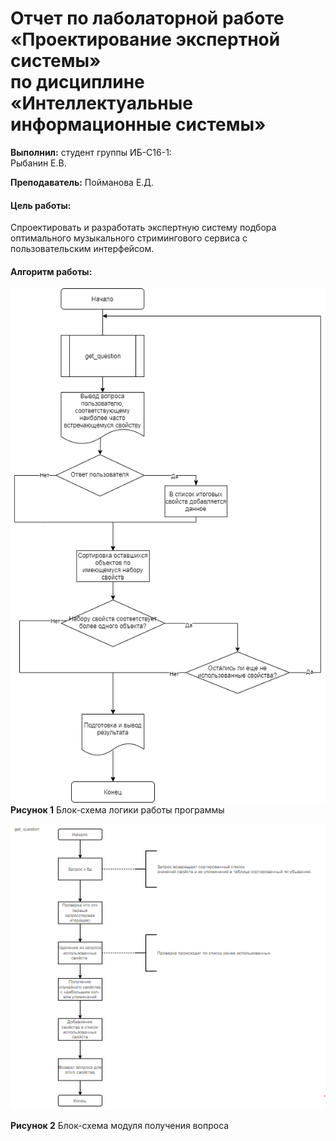 # **Отчет по лаболаторной работе<br/>«Проектирование экспертной системы»<br/>по дисциплине «Интеллектуальные информационные системы»**

**Выполнил:** студент группы ИБ-С16-1:<br/>Рыбанин Е.В.

**Преподаватель:** Пойманова Е.Д.

#### Цель работы: 
Спроектировать и разработать экспертную систему подбора оптимального музыкального стримингового сервиса с пользовательским интерфейсом.

#### Алгоритм работы:

![Блок-схема логики работы программы](./img/es1.png "Блок-схема логики работы программы")
**Рисунок 1** Блок-схема логики работы программы


![Блок-схема модуля получения вопроса](./img/es2.png)

**Рисунок 2** Блок-схема модуля получения вопроса

